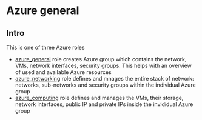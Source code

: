 # Azure general

## Intro

This is one of three Azure roles

 - [azure_general](../azure_general/README.md) role creates Azure group which contains the network, VMs, network interfaces, security groups. This helps with an overview of used and available Azure resources
 - [azure_networking](../azure_networking/README.md) role defines and mnages the entire stack of network: networks, sub-networks and security groups within the individual Azure group
 - [azure_computing](../azure_computing/README.md) role defines and manages the VMs, their storage, network interfaces, public IP and private IPs inside the invididual Azure group

